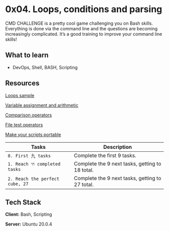 
# 0x04. Loops, conditions and parsing

CMD CHALLENGE is a pretty cool game challenging you on Bash skills. Everything is done via the command line and the questions are becoming increasingly complicated. It’s a good training to improve your command line skills!

## What to learn
- DevOps, Shell, BASH, Scripting

##  Resources
[Loops sample](https://intranet.alxswe.com/rltoken/wT98UJfv_E2tk4yP9PcLLw)

[Variable assignment and arithmetic](https://intranet.alxswe.com/rltoken/olvOKX699pq50rkHRE5cSA)

[Comparison operators](https://intranet.alxswe.com/rltoken/HxohzllkOWh0t4dy_HptIQ)

[File test operators](https://intranet.alxswe.com/rltoken/g8of2ABPEJfCNtPrDQaqVw)

[Make your scripts portable](https://intranet.alxswe.com/rltoken/O0Ay21p7tDhfLMsYbtAKug)



| Tasks             | Description                                                                |
| ----------------- | ------------------------------------------------------------------ |
| `0. First 九 tasks` | Complete the first 9 tasks. |
| `1. Reach חי completed tasks`| Complete the 9 next tasks, getting to 18 total. |
| `2. Reach the perfect cube, 27` | Complete the 9 next tasks, getting to 27 total.|


## Tech Stack

**Client:** Bash, Scripting

**Server:** Ubuntu 20.0.4


